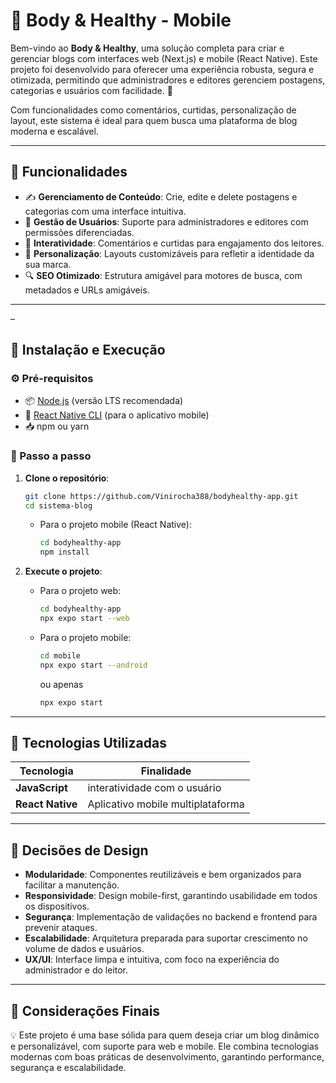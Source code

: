 # 📱 Body & Healthy - Mobile


Bem-vindo ao **Body & Healthy**, uma solução completa para criar e gerenciar blogs com interfaces web (Next.js) e mobile (React Native). Este projeto foi desenvolvido para oferecer uma experiência robusta, segura e otimizada, permitindo que administradores e editores gerenciem postagens, categorias e usuários com facilidade. 🚀

Com funcionalidades como comentários, curtidas, personalização de layout,  este sistema é ideal para quem busca uma plataforma de blog moderna e escalável.

---

## 🌟 Funcionalidades

- ✍️ **Gerenciamento de Conteúdo**: Crie, edite e delete postagens e categorias com uma interface intuitiva.
- 👥 **Gestão de Usuários**: Suporte para administradores e editores com permissões diferenciadas.
- 💬 **Interatividade**: Comentários e curtidas para engajamento dos leitores.
- 🎨 **Personalização**: Layouts customizáveis para refletir a identidade da sua marca.
- 🔍 **SEO Otimizado**: Estrutura amigável para motores de busca, com metadados e URLs amigáveis.


---

–

## 🚀 Instalação e Execução

### ⚙️ Pré-requisitos

- 📦 [Node.js](https://nodejs.org/) (versão LTS recomendada)
- 📱 [React Native CLI](https://reactnative.dev/docs/environment-setup) (para o aplicativo mobile)
- 📥 npm ou yarn

### 📲 Passo a passo

1. **Clone o repositório**:
   ```bash
   git clone https://github.com/Vinirocha388/bodyhealthy-app.git
   cd sistema-blog
   ```

   - Para o projeto mobile (React Native):
     ```bash
     cd bodyhealthy-app
     npm install
     ```

2. **Execute o projeto**:
   - Para o projeto web:
     ```bash
     cd bodyhealthy-app
     npx expo start --web
     ```
   - Para o projeto mobile:
     ```bash
     cd mobile
     npx expo start --android
     ```
     ou apenas
     ```bash
     npx expo start 
     ```

---

## 🧱 Tecnologias Utilizadas

| Tecnologia        | Finalidade                              |
|-------------------|-----------------------------------------|
| **JavaScript**       | interatividade com o usuário         |
| **React Native**  | Aplicativo mobile multiplataforma       |


---

## 🎨 Decisões de Design

- **Modularidade**: Componentes reutilizáveis e bem organizados para facilitar a manutenção.
- **Responsividade**: Design mobile-first, garantindo usabilidade em todos os dispositivos.
- **Segurança**: Implementação de validações no backend e frontend para prevenir ataques.
- **Escalabilidade**: Arquitetura preparada para suportar crescimento no volume de dados e usuários.
- **UX/UI**: Interface limpa e intuitiva, com foco na experiência do administrador e do leitor.

---

## 📝 Considerações Finais

💡 Este projeto é uma base sólida para quem deseja criar um blog dinâmico e personalizável, com suporte para web e mobile. Ele combina tecnologias modernas com boas práticas de desenvolvimento, garantindo performance, segurança e escalabilidade.


